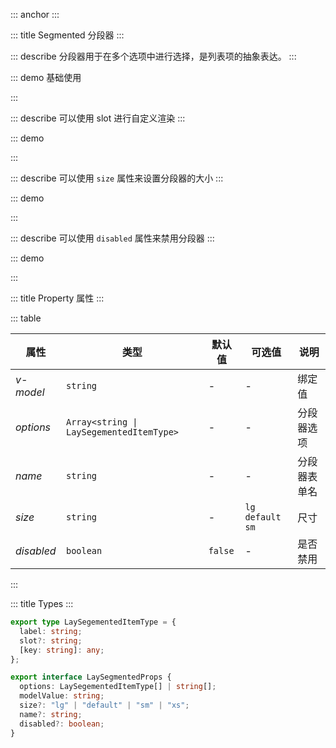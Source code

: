 ::: anchor
:::

::: title Segmented 分段器
:::

::: describe 分段器用于在多个选项中进行选择，是列表项的抽象表达。
:::

::: demo 基础使用

<template>
  <div style="gap: 8px; display: flex; flex-direction: column">
    <lay-segmented :options="items" v-model="s1"></lay-segmented>
    <lay-segmented :options="items" v-model="s2"></lay-segmented>
    <lay-segmented :options="items" v-model="s3"></lay-segmented>
    <lay-segmented :options="items" v-model="s4"></lay-segmented>
  </div>
</template>

<script setup lang="ts">
import { provide, ref, watch } from "vue";

const items = ref([
  {
    label: "1AAAA",
  },
  {
    label: "2BBBBB",
  },
  {
    label: "3CCCCCCCC",
  },
  {
    label: "4DD",
  },
]);

const s1 = ref("1AAAA");
const s2 = ref("2BBBBB");
const s3 = ref("3CCCCCCCC");
const s4 = ref("4DD");

watch(
  () => [s1.value, s2.value, s3.value, s4.value],
  (newVal, oldVal) => {
    console.log(newVal, oldVal);
  }
);
</script>

:::

::: describe 可以使用 slot 进行自定义渲染
:::

::: demo

<template>
  <div>
    <lay-segmented name="segmented" :options="options3">
      <template #hello="{ label, icon }">
        <lay-icon :type="icon"></lay-icon>
        <span>{{ label }}</span>
      </template>
      <template #default="{ label }">
        <span>默认插槽渲染{{ label }}</span>
      </template>
    </lay-segmented>
  </div>
</template>

<script setup lang="ts">
import { ref } from 'vue';

const options3 = ref(["A", "B", {
  label: "C",
  slot: "hello",
  icon: "layui-icon-heart-fill"
}]);
</script>

:::

::: describe 可以使用 `size` 属性来设置分段器的大小
:::

::: demo

<template>
  <div style="gap: 8px; display: flex; flex-direction: column">
    <lay-segmented :options="items2" v-model="s1" size="lg"></lay-segmented>
    <lay-segmented :options="items2" v-model="s2" size="default"></lay-segmented>
    <lay-segmented :options="items2" v-model="s3" size="sm"></lay-segmented>
  </div>
</template>

<script setup lang="ts">
import { provide, ref, watch } from "vue";

const items2 = ref([
  {
    label: "1AAAA",
  },
  {
    label: "2BBBBB",
  },
  {
    label: "3CCCCCCCC",
  },
]);

const s1 = ref("1AAAA");
const s2 = ref("2BBBBB");
const s3 = ref("3CCCCCCCC");

watch(
  () => [s1.value, s2.value, s3.value],
  (newVal, oldVal) => {
    console.log(newVal, oldVal);
  }
);
</script>

:::

::: describe 可以使用 `disabled` 属性来禁用分段器
:::

::: demo

<template>
  <div style="gap: 8px; display: flex; flex-direction: column">
    <lay-segmented :options="items3" v-model="s1" disabled></lay-segmented>
    <lay-segmented :options="items3" v-model="s2"></lay-segmented>
  </div>
</template>

<script setup lang="ts">
import { provide, ref, watch } from "vue";

const items3 = ref([
  {
    label: "1AAAA",
  },
  {
    label: "2BBBBB",
  },
  {
    label: "3CCCCCCCC",
  },
]);

const s1 = ref("1AAAA");
const s2 = ref("2BBBBB");

watch(
  () => [s1.value, s2.value],
  (newVal, oldVal) => {
    console.log(newVal, oldVal);
  }
);
</script>

:::

::: title Property 属性
:::

::: table

| 属性       | 类型                                     | 默认值  | 可选值              | 说明         |
| ---------- | ---------------------------------------- | ------- | ------------------- | ------------ |
| _v-model_  | `string`                                 | -       | -                   | 绑定值       |
| _options_  | `Array<string \| LaySegementedItemType>` | -       | -                   | 分段器选项   |
| _name_     | `string`                                 | -       | -                   | 分段器表单名 |
| _size_     | `string`                                 | -       | `lg` `default` `sm` | 尺寸         |
| _disabled_ | `boolean`                                | `false` | -                   | 是否禁用     |

:::

::: title Types
:::

```ts
export type LaySegementedItemType = {
  label: string;
  slot?: string;
  [key: string]: any;
};

export interface LaySegmentedProps {
  options: LaySegementedItemType[] | string[];
  modelValue: string;
  size?: "lg" | "default" | "sm" | "xs";
  name?: string;
  disabled?: boolean;
}
```
